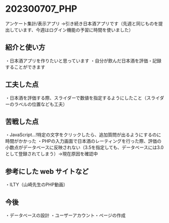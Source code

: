 # 202300707_PHP
アンケート集計/表示アプリ →引き続き日本酒アプリです（先週と同じものを提出しています、今週はログイン機能の予習に時間を使いました）

## 紹介と使い方
・日本酒アプリを作りたいと思っています
・自分が飲んだ日本酒を評価・記録することができます

## 工夫した点
・日本酒を評価する際、スライダーで数値を指定するようにしたこと（スライダーのラベルの位置なども工夫）

## 苦戦した点
・JavaScript...!特定の文字をクリックしたら、追加質問が出るようにするのに時間がかかった
・PHPの入力画面で日本酒のレーティングを行った際、評価の小数点がデータベースに反映されない（3.5を指定しても、データベースには3.0として登録されてしまう）→現在原因を確認中

## 参考にした web サイトなど
・ILTY（山崎先生のPHP動画）

## 今後
・データベースの設計
・ユーザーアカウント・ページの作成

